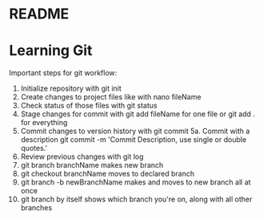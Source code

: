# README #
# Learning Git

Important steps for git workflow:

1. Initialize repository with git init
2. Create changes to project files like with nano fileName
3. Check status of those files with git status
4. Stage changes for commit with git add fileName for one file or git add . for everything
5. Commit changes to version history with git commit
5a. Commit with a description git commit -m 'Commit Description, use single or double quotes.'
6. Review previous changes with git log
7. git branch branchName makes new branch
8. git checkout branchName moves to declared branch
9. git branch -b newBranchName makes and moves to new branch all at once
10. git branch by itself shows which branch you're on, along with all other branches 
